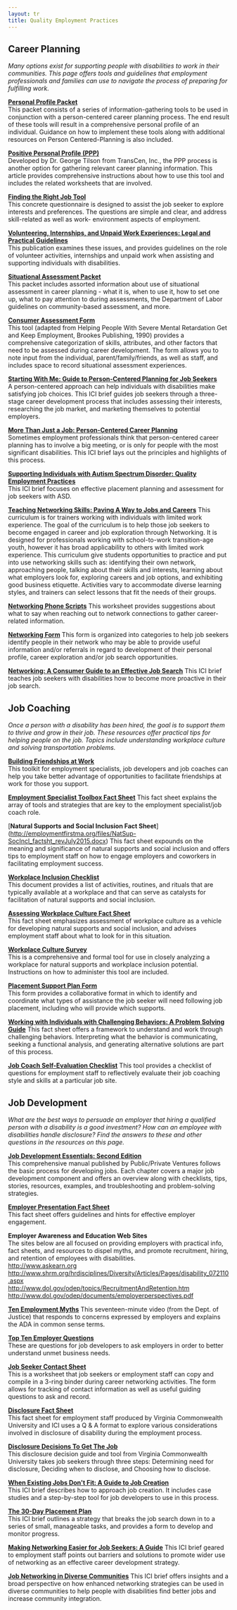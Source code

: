 ```yaml
---
layout: tr
title: Quality Employment Practices
---
```

<h2 id="cp"> Career Planning</h2>

_Many options exist for supporting people with disabilities to work in their communities. This page offers tools and guidelines that employment professionals and families can use to navigate the process of preparing for fulfilling work._

**<a href="/files/PersProfilePacket.doc">Personal Profile Packet</a>**  
This packet consists of a series of information-gathering tools to be used in conjunction with a person-centered career planning process. The end result of these tools will result in a comprehensive personal profile of an individual. Guidance on how to implement these tools along with additional resources on Person Centered-Planning is also included.

**<a href="/files/PositivePersonalProfile_Transcen.pdf">Positive Personal Profile (PPP)</a>**  
 Developed by Dr. George Tilson from TransCen, Inc., the PPP process is another option for gathering relevant career planning information. This article provides comprehensive instructions about how to use this tool and includes the related worksheets that are involved.

**<a href="/files/FindRightJob.doc">Finding the Right Job Tool</a>**  
This concrete questionnaire is designed to assist the job seeker to explore interests and preferences. The questions are simple and clear, and address skill-related as well as work- environment aspects of employment.

**<a href="/files/DDSVolunteer-Unpaid_Work-Feb17.pdf">Volunteering, Internships, and Unpaid Work Experiences: Legal and Practical Guidelines</a>**  
This publication examines these issues, and provides guidelines on the role of volunteer activities, internships and unpaid work when assisting and supporting individuals with disabilities.

**<a href="/files/SitAssessmentPacket.doc">Situational Assessment Packet</a>**  
This packet includes assorted information about use of situational assessment in career planning - what it is, when to use it, how to set one up, what to pay attention to during assessments, the Department of Labor guidelines on community-based assessment, and more.

**<a href="/files/ConsumerAssess.doc">Consumer Assessment Form</a>**  
This tool (adapted from Helping People With Severe Mental Retardation Get and Keep Employment, Brookes Publishing, 1990) provides a comprehensive categorization of skills, attributes, and other factors that need to be assessed during career development. The form allows you to note input from the individual, parent/family/friends, as well as staff, and includes space to record situational assessment experiences.

**<a href="http://www.communityinclusion.org/article.php?article_id=54&type=topic&id=3
">Starting With Me: Guide to Person-Centered Planning for Job Seekers</a>**  
A person-centered approach can help individuals with disabilities make satisfying job choices. This ICI brief guides job seekers through a three-stage career development process that includes assessing their interests, researching the job market, and marketing themselves to potential employers.

**<a href="https://www.communityinclusion.org/article.php?article_id=16&type=topic&id=3
">More Than Just a Job: Person-Centered Career Planning</a>**  
Sometimes employment professionals think that person-centered career planning has to involve a big meeting, or is only for people with the most significant disabilities. This ICI brief lays out the principles and highlights of this process.

**<a href="https://www.communityinclusion.org/article.php?article_id=266&type=topic&id=3
">Supporting Individuals with Autism Spectrum Disorder: Quality Employment Practices</a>**  
This ICI brief focuses on effective placement planning and assessment for job seekers with ASD.

[**Teaching Networking Skills: Paving A Way to Jobs and Careers**](https://www.communityinclusion.org/article.php?article_id=251&type=topic&id=3)
This curriculum is for trainers working with individuals with limited work experience. The goal of the curriculum is to help those job seekers to become engaged in career and job exploration through Networking. It is designed for professionals working with school-to-work transition-age youth, however it has broad applicability to others with limited work experience. This curriculum give students opportunities to practice and put into use networking skills such as: identifying their own network, approaching people, talking about their skills and interests, learning about what employers look for, exploring careers and job options, and exhibiting good business etiquette. Activities vary to accommodate diverse learning styles, and trainers can select lessons that fit the needs of their groups.

[**Networking Phone Scripts**](www.employmentfirstma.org/files/networkingphonescript.doc)
This worksheet provides suggestions about what to say when reaching out to network connections to gather career-related information.

[**Networking Form**](www.employmentfirstma.org/files/networkingform.doc)
This form is organized into categories to help job seekers identify people in their network who may be able to provide useful information and/or referrals in regard to development of their personal profile, career exploration and/or job search opportunities.

[**Networking: A Consumer Guide to an Effective Job Search**](https://www.communityinclusion.org/article.php?article_id=62&type=topic&id=3)
This ICI brief teaches job seekers with disabilities how to become more proactive in their job search.

<h2 id="jc">Job Coaching</h2>

_Once a person with a disability has been hired, the goal is to support them to thrive and grow in their job. These resources offer practical tips for helping people on the job. Topics include understanding workplace culture and solving transportation problems._

[**Building Friendships at Work**](/files/FRIENDSHIPS_AT_WORK_TOOLKIT.pdf)  
This toolkit for employment specialists, job developers and job coaches can help you take better advantage of opportunities to facilitate friendships at work for those you support.

[**Employment Specialist Toolbox Fact Sheet**](<http://employmentfirstma.org/files/ES Toolkit Factsheet-D2.doc>)
This fact sheet explains the array of tools and strategies that are key to the employment specialist/job coach role.

[**Natural Supports and Social Inclusion Fact Sheet**]  (http://employmentfirstma.org/files/NatSup-SocIncl_factsht_revJuly2015.docx)
This fact sheet expounds on the meaning and significance of natural supports and social inclusion and offers tips to employment staff on how to engage employers and coworkers in facilitating employment success.

[**Workplace Inclusion Checklist**](http://employmentfirstma.org/files/Workplace_InclusionChecklis.doc)  
This document provides a list of activities, routines, and rituals that are typically available at a workplace and that can serve as catalysts for facilitation of natural supports and social inclusion.

[**Assessing Workplace Culture Fact Sheet**](<http://employmentfirstma.org/files/Assess_Workplace Culture FactSht.doc>)  
This fact sheet emphasizes assessment of workplace culture as a vehicle for developing natural supports and social inclusion, and advises employment staff about what to look for in this situation.

[**Workplace Culture Survey**](<http://employmentfirstma.org/files/Workplace_Cult_ Survey.doc>)  
This is a comprehensive and formal tool for use in closely analyzing a workplace for natural supports and workplace inclusion potential. Instructions on how to administer this tool are included.

[**Placement Support Plan Form**](http://employmentfirstma.org/files/PlcmntSupprtPlan.doc)  
This form provides a collaborative format in which to identify and coordinate what types of assistance the job seeker will need following job placement, including who will provide which supports.

[**Working with Individuals with Challenging Behaviors: A Problem Solving Guide**](http://employmentfirstma.org/files/Challng_Behavior_Guide.pdf)
This fact sheet offers a framework to understand and work through challenging behaviors. Interpreting what the behavior is communicating, seeking a functional analysis, and generating alternative solutions are part of this process.

[**Job Coach Self-Evaluation Checklist**](<http://employmentfirstma.org/files/JC Self eval.doc>)
This tool provides a checklist of questions for employment staff to reflectively evaluate their job coaching style and skills at a particular job site.



<h2 id="jd"> Job Development</h2>

_What are the best ways to persuade an employer that hiring a qualified person with a disability is a good investment? How can an employee with disabilities handle disclosure? Find the answers to these and other questions in the resources on this page._

**<a href="http://www.tacene.org/sites/tacene.org/files/files/Job_Dev_Essentials.pdf">Job Development Essentials: Second Edition</a>**  
This comprehensive manual published by Public/Private Ventures follows the basic process for developing jobs. Each chapter covers a major job development component and offers an overview along with checklists, tips, stories, resources, examples, and troubleshooting and problem-solving strategies.

**[Employer Presentation Fact Sheet](/files/EmployerPresentations.doc)**  
This fact sheet offers guidelines and hints for effective employer engagement.

**Employer Awareness and Education Web Sites**  
The sites below are all focused on providing employers with practical info, fact sheets, and resources to dispel myths, and promote recruitment, hiring, and retention of employees with disabilities.  
<a href="http://www.askearn.org">http://www.askearn.org</a>  
<a href="http://www.shrm.org/hrdisciplines/Diversity/Articles/Pages/disability_072110.aspx"> http://www.shrm.org/hrdisciplines/Diversity/Articles/Pages/disability_072110.aspx</a>  
<http://www.dol.gov/odep/topics/RecruitmentAndRetention.htm>  
<a href="http://www.dol.gov/odep/documents/employerperspectives.pdf">http://www.dol.gov/odep/documents/employerperspectives.pdf</a>

[**Ten Employment Myths**](http://www.ada.gov/videogallery.htm)
This seventeen-minute video (from the Dept. of Justice) that responds to concerns expressed by employers and explains the ADA in common sense terms.

**[Top Ten Employer Questions](/files/TopTenQuestions.doc)**  
These are questions for job developers to ask employers in order to better understand unmet business needs.

[**Job Seeker Contact Sheet**](/files/Jobseeker_contact_sheet.doc)  
This is a worksheet that job seekers or employment staff can copy and compile in a 3-ring binder during career networking activities. The form allows for tracking of contact information as well as useful guiding questions to ask and record.

**<a href="http://www.worksupport.com/documents/disclosure.pdf">Disclosure Fact Sheet</a>**  
This fact sheet for employment staff produced by Virginia Commonwealth University and ICI uses a Q & A format to explore various considerations involved in disclosure of disability during the employment process.

**<a href="http://www.worksupport.com/documents/disclosure_decisions1.pdf">Disclosure Decisions To Get The Job</a>**  
This disclosure decision guide and tool from Virginia Commonwealth University takes job seekers through three steps: Determining need for disclosure, Deciding when to disclose, and Choosing how to disclose.

**<a href="https://www.communityinclusion.org/article.php?article_id=126&type=topic&id=3
">When Existing Jobs Don't Fit: A Guide to Job Creation</a>**  
 This ICI brief describes how to approach job creation. It includes case studies and a step-by-step tool for job developers to use in this process.  

**<a href="https://www.communityinclusion.org/article.php?article_id=151&type=topic&id=3
"> The 30-Day Placement Plan</a>**  
This ICI brief outlines a strategy that breaks the job search down in to a series of small, manageable tasks, and provides a form to develop and monitor progress.

[**Making Networking Easier for Job Seekers: A Guide**](https://www.communityinclusion.org/article.php?article_id=138&type=topic&id=3)
This ICI brief geared to employment staff points out barriers and solutions to promote wider use of networking as an effective career development strategy.



[**Job Networking in Diverse Communities**](https://www.communityinclusion.org/article.php?article_id=139&type=topic&id=3)
This ICI brief offers insights and a broad perspective on how enhanced networking strategies can be used in diverse communities to help people with disabilities find better jobs and increase community integration.
